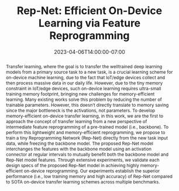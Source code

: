 ---
# Documentation: https://wowchemy.com/docs/managing-content/

title: "Rep-Net: Efficient On-Device Learning via Feature Reprogramming"
event: EMIL Spring'23 Seminars
event_url:
location: Online (Zoom)
address:
  street:
  city:
  region:
  postcode:
  country:
summary:  REP-Net is a counter to traditional transfer learning for On-board model training with more focus on memory efficiency. 
abstract: Transfer learning, where the goal is to transfer the welltrained deep learning models from a primary source task to a new task, is a crucial learning scheme for on-device machine learning, due to the fact that IoT/edge devices collect and then process massive data in our daily life. However, due to the tiny memory constraint in IoT/edge devices, such on-device learning requires ultra-small training memory footprint, bringing new challenges for memory-efficient learning. Many existing works solve this problem by reducing the number of trainable parameters. However, this doesn’t directly translate to memory saving since the major bottleneck is the activations, not parameters. To develop memory-efficient on-device transfer learning, in this work, we are the first to approach the concept of transfer learning from a new perspective of intermediate feature reprogramming of a pre-trained model (i.e., backbone). To perform this lightweight and memory-efficient reprogramming, we propose to train a tiny Reprogramming Network (Rep-Net) directly from the new task input data, while freezing the backbone model. The proposed Rep-Net model interchanges the features with the backbone model using an activation connector at regular intervals to mutually benefit both the backbone model and Rep-Net model features. Through extensive experiments, we validate each design specs of the proposed Rep-Net model in achieving highly memory-efficient on-device reprogramming. Our experiments establish the superior performance (i.e., low training memory and high accuracy) of Rep-Net compared to SOTA on-device transfer learning schemes across multiple benchmarks.

# Talk start and end times.
#   End time can optionally be hidden by prefixing the line with `#`.
date: 2023-04-06T14:00:00-07:00
date_end: 2023-04-06T14:30:00-07:00
all_day: false

# Schedule page publish date (NOT event date).
publishDate: 2023-04-06T18:50:20-07:00

authors: [asiful-arefeen]
tags: []

# Is this a featured event? (true/false)
featured: false

# Featured image
# To use, add an image named `featured.jpg/png` to your page's folder. 
# Focal points: Smart, Center, TopLeft, Top, TopRight, Left, Right, BottomLeft, Bottom, BottomRight.
image:
  caption: ""
  focal_point: ""
  preview_only: false

# Custom links (optional).
#   Uncomment and edit lines below to show custom links.
# links:
# - name: Follow
#   url: https://twitter.com
#   icon_pack: fab
#   icon: twitter

# Optional filename of your slides within your event's folder or a URL.
url_slides: REP-NET.pptx

url_code:
url_pdf: "https://openaccess.thecvf.com/content/CVPR2022/papers/Yang_Rep-Net_Efficient_On-Device_Learning_via_Feature_Reprogramming_CVPR_2022_paper.pdf"
url_video:

# Markdown Slides (optional).
#   Associate this event with Markdown slides.
#   Simply enter your slide deck's filename without extension.
#   E.g. `slides = "example-slides"` references `content/slides/example-slides.md`.
#   Otherwise, set `slides = ""`.
slides: ""

# Projects (optional).
#   Associate this post with one or more of your projects.
#   Simply enter your project's folder or file name without extension.
#   E.g. `projects = ["internal-project"]` references `content/project/deep-learning/index.md`.
#   Otherwise, set `projects = []`.
projects: []
---